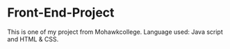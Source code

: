 # Front-End-Project

This is one of my project from Mohawkcollege. 
Language used: Java script and HTML & CSS.
